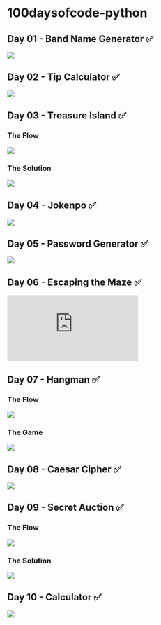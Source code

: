 # 100daysofcode-python

## Day 01 - Band Name Generator ✅

![](./assets/BandNameGenerator.gif)

## Day 02 - Tip Calculator ✅

![](./assets/TipCalculator.gif)

## Day 03 - Treasure Island ✅

### The Flow

![](./assets/TreasureIsland.png)

### The Solution

![](./assets/TreasureIsland.gif)

## Day 04 - Jokenpo ✅

![](./assets/Jokenpo.gif)

## Day 05 - Password Generator ✅

![](./assets/PasswordGenerator.gif)

## Day 06 - Escaping the Maze ✅

![Reeborg's World](https://reeborg.ca/reeborg.html?lang=en&mode=python&menu=worlds%2Fmenus%2Freeborg_intro_en.json&name=Maze&url=worlds%2Ftutorial_en%2Fmaze1.json)

## Day 07 - Hangman ✅

### The Flow

![](./assets/SolutionHangmanFlowchart.png)

### The Game

![](./assets/Hangman.gif)

## Day 08 - Caesar Cipher ✅

![](./assets/CaesarCipher.gif)

## Day 09 - Secret Auction ✅

### The Flow

![](./assets/SecretAuction.png)

### The Solution

![](./assets/SecretAuction.gif)

## Day 10 - Calculator ✅

![](./assets/Calculator.gif)
